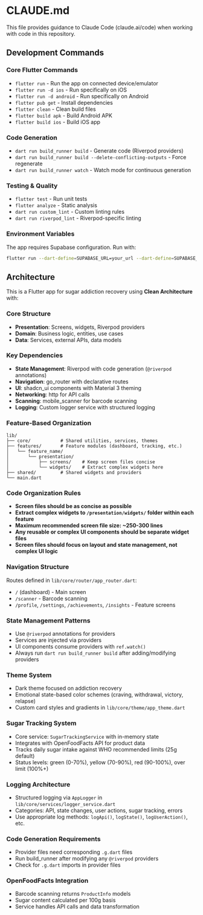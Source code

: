 # CLAUDE.md

This file provides guidance to Claude Code (claude.ai/code) when working with code in this repository.

## Development Commands

### Core Flutter Commands
- `flutter run` - Run the app on connected device/emulator
- `flutter run -d ios` - Run specifically on iOS
- `flutter run -d android` - Run specifically on Android
- `flutter pub get` - Install dependencies
- `flutter clean` - Clean build files
- `flutter build apk` - Build Android APK
- `flutter build ios` - Build iOS app

### Code Generation
- `dart run build_runner build` - Generate code (Riverpod providers)
- `dart run build_runner build --delete-conflicting-outputs` - Force regenerate
- `dart run build_runner watch` - Watch mode for continuous generation

### Testing & Quality
- `flutter test` - Run unit tests
- `flutter analyze` - Static analysis
- `dart run custom_lint` - Custom linting rules
- `dart run riverpod_lint` - Riverpod-specific linting

### Environment Variables
The app requires Supabase configuration. Run with:
```bash
flutter run --dart-define=SUPABASE_URL=your_url --dart-define=SUPABASE_ANON_KEY=your_key
```

## Architecture

This is a Flutter app for sugar addiction recovery using **Clean Architecture** with:

### Core Structure
- **Presentation**: Screens, widgets, Riverpod providers
- **Domain**: Business logic, entities, use cases  
- **Data**: Services, external APIs, data models

### Key Dependencies
- **State Management**: Riverpod with code generation (`@riverpod` annotations)
- **Navigation**: go_router with declarative routes
- **UI**: shadcn_ui components with Material 3 theming
- **Networking**: http for API calls
- **Scanning**: mobile_scanner for barcode scanning
- **Logging**: Custom logger service with structured logging

### Feature-Based Organization
```
lib/
├── core/           # Shared utilities, services, themes
├── features/       # Feature modules (dashboard, tracking, etc.)
│   └── feature_name/
│       └── presentation/
│           ├── screens/    # Keep screen files concise
│           └── widgets/    # Extract complex widgets here
├── shared/         # Shared widgets and providers
└── main.dart
```

### Code Organization Rules
- **Screen files should be as concise as possible**
- **Extract complex widgets to `/presentation/widgets/` folder within each feature**
- **Maximum recommended screen file size: ~250-300 lines**
- **Any reusable or complex UI components should be separate widget files**
- **Screen files should focus on layout and state management, not complex UI logic**

### Navigation Structure
Routes defined in `lib/core/router/app_router.dart`:
- `/` (dashboard) - Main screen
- `/scanner` - Barcode scanning
- `/profile`, `/settings`, `/achievements`, `/insights` - Feature screens

### State Management Patterns
- Use `@riverpod` annotations for providers
- Services are injected via providers
- UI components consume providers with `ref.watch()`
- Always run `dart run build_runner build` after adding/modifying providers

### Theme System
- Dark theme focused on addiction recovery
- Emotional state-based color schemes (craving, withdrawal, victory, relapse)
- Custom card styles and gradients in `lib/core/theme/app_theme.dart`

### Sugar Tracking System
- Core service: `SugarTrackingService` with in-memory state
- Integrates with OpenFoodFacts API for product data
- Tracks daily sugar intake against WHO recommended limits (25g default)
- Status levels: green (0-70%), yellow (70-90%), red (90-100%), over limit (100%+)

### Logging Architecture
- Structured logging via `AppLogger` in `lib/core/services/logger_service.dart`
- Categories: API, state changes, user actions, sugar tracking, errors
- Use appropriate log methods: `logApi()`, `logState()`, `logUserAction()`, etc.

### Code Generation Requirements
- Provider files need corresponding `.g.dart` files
- Run build_runner after modifying any `@riverpod` providers
- Check for `.g.dart` imports in provider files

### OpenFoodFacts Integration
- Barcode scanning returns `ProductInfo` models
- Sugar content calculated per 100g basis
- Service handles API calls and data transformation